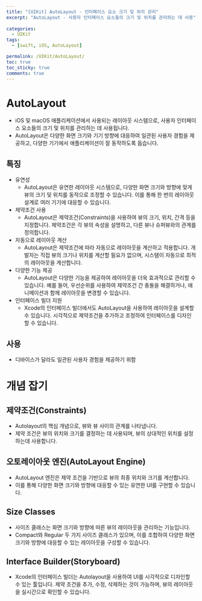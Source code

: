 ```yaml
---
title: "[UIKit] AutoLayout - 인터페이스 요소 크기 및 위치 관리"
excerpt: "AutoLayout - 사용자 인터페이스 요소들의 크기 및 위치를 관리하는 데 사용"
  
categories:
  - UIKit
tags:
  - [swift, iOS, AutoLayout]

permalink: /UIKit/AutoLayout/ 
toc: true         
toc_sticky: true   
comments: true      
---
```


# AutoLayout 
- iOS 및 macOS 애플리케이션에서 사용되는 레이아웃 시스템으로, 사용자 인터페이스 요소들의 크기 및 위치를 관리하는 데 사용됩니다. 
- AutoLayout은 다양한 화면 크기와 기기 방향에 대응하여 일관된 사용자 경험을 제공하고, 다양한 기기에서 애플리케이션이 잘 동작하도록 돕습니다.

## 특징
- 유연성
  - AutoLayout은 유연한 레이아웃 시스템으로, 다양한 화면 크기와 방향에 맞게 뷰의 크기 및 위치를 동적으로 조정할 수 있습니다. 이를 통해 한 번의 레이아웃 설계로 여러 기기에 대응할 수 있습니다.
- 제약조건 사용
  - AutoLayout은 제약조건(Constraints)을 사용하여 뷰의 크기, 위치, 간격 등을 지정합니다. 제약조건은 각 뷰의 속성을 설명하고, 다른 뷰나 슈퍼뷰와의 관계를 정의합니다.
- 자동으로 레이아웃 계산
  - AutoLayout은 제약조건에 따라 자동으로 레이아웃을 계산하고 적용합니다. 개발자는 직접 뷰의 크기나 위치를 계산할 필요가 없으며, 시스템이 자동으로 최적의 레이아웃을 계산합니다.
- 다양한 기능 제공
  - AutoLayout은 다양한 기능을 제공하여 레이아웃을 더욱 효과적으로 관리할 수 있습니다. 예를 들어, 우선순위를 사용하여 제약조건 간 충돌을 해결하거나, 애니메이션과 함께 레이아웃을 변경할 수 있습니다.
- 인터페이스 빌더 지원
  - Xcode의 인터페이스 빌더에서도 AutoLayout을 사용하여 레이아웃을 설계할 수 있습니다. 시각적으로 제약조건을 추가하고 조정하여 인터페이스를 디자인할 수 있습니다.

## 사용 
- 디바이스가 달라도 일관된 사용자 경험을 제공하기 위함

# 개념 잡기 
## 제약조건(Constraints)
- Autolayout의 핵심 개념으로, 뷰와 뷰 사이의 관계를 나타냅니다.
- 제약 조건은 뷰의 위치와 크기를 결정하는 데 사용되며, 뷰의 상대적인 위치를 설정하는데 사용합니다.

## 오토레이아웃 엔진(AutoLayout Engine)
- AutoLayout 엔진은 제약 조건을 기반으로 뷰의 최종 위치와 크기를 계산합니다.
- 이를 통해 다양한 화면 크기와 방향에 대응할 수 있는 유연한 UI를 구현할 수 있습니다.

## Size Classes 
- 사이즈 클래스는 화면 크기와 방향에 따른 뷰의 레이아웃을 관리하는 기능입니다.
- Compact와 Regular 두 가지 사이즈 클래스가 있으며, 이를 조합하여 다양한 화면 크기와 방향에 대응할 수 있는 레이아웃을 구성할 수 있습니다.

## Interface Builder(Storyboard)
- Xcode의 인터페이스 빌더는 Autolayout을 사용하여 UI를 시각적으로 디자인할 수 있는 툴입니다.
제약 조건을 추가, 수정, 삭제하는 것이 가능하며, 뷰의 레이아웃을 실시간으로 확인할 수 있습니다.